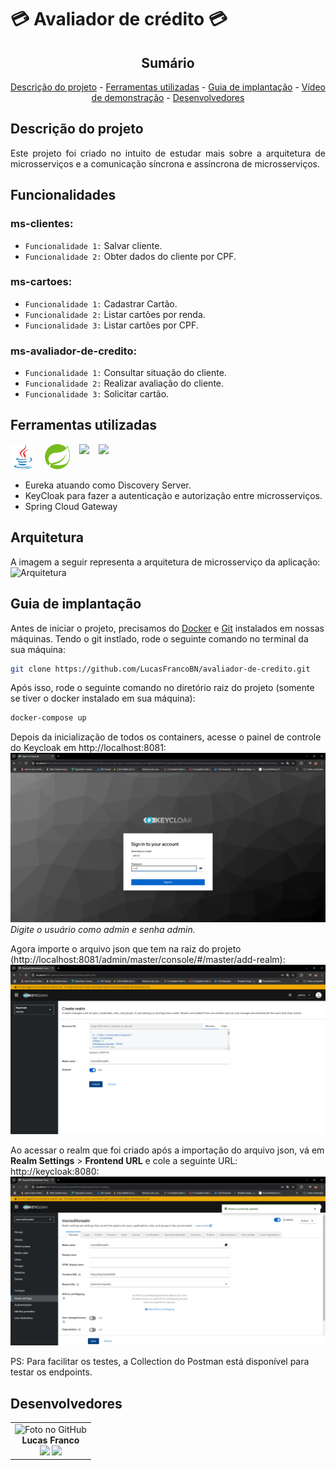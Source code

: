 # 💳 Avaliador de crédito 💳

<div align="center">
 <h2> Sumário</h2>
  <a href="#descrição-do-projeto">Descrição do projeto</a> -
  <a href="#ferramentas-utilizadas">Ferramentas utilizadas</a> - 
  <a href="#guia-de-implantação">Guia de implantação</a> -
  <a href="#arquitetura">Vídeo de demonstração</a> -
  <a href="#desenvolvedores">Desenvolvedores</a>
</div>

## Descrição do projeto

<p align="justify">
Este projeto foi criado no intuito de estudar mais sobre a arquitetura de microsserviços e a comunicação síncrona e assíncrona de microsserviços.
</p>

## Funcionalidades
### ms-clientes:
- `Funcionalidade 1:` Salvar cliente.
- `Funcionalidade 2:` Obter dados do cliente por CPF.

### ms-cartoes:
- `Funcionalidade 1:` Cadastrar Cartão.
- `Funcionalidade 2:` Listar cartões por renda.
- `Funcionalidade 3:` Listar cartões por CPF.

 ### ms-avaliador-de-credito:
- `Funcionalidade 1:` Consultar situação do cliente.
- `Funcionalidade 2:` Realizar avaliação do cliente.
- `Funcionalidade 3:` Solicitar cartão.

## Ferramentas utilizadas
<div style="display: flex; gap: 15px">
  <a href="https://www.java.com" target="_blank"> 
      <img src="https://raw.githubusercontent.com/devicons/devicon/master/icons/java/java-original.svg" alt="Java" width="40" height="40"/> 
  </a>
  
  <a href="https://spring.io/" target="_blank"> 
      <img src="https://raw.githubusercontent.com/devicons/devicon/master/icons/spring/spring-original.svg" alt="Spring" width="40" height="40"/> 
  </a>
  
  <a href="https://www.docker.com/" target="_blank">
      <img src="https://cdn.jsdelivr.net/gh/devicons/devicon@latest/icons/docker/docker-plain.svg" width="40"/>
  </a>

  <img src="https://cdn.jsdelivr.net/gh/devicons/devicon@latest/icons/rabbitmq/rabbitmq-original.svg" width="40" />
</div>

- Eureka atuando como Discovery Server.
- KeyCloak para fazer a autenticação e autorização entre microsserviços.
- Spring Cloud Gateway

## Arquitetura
A imagem a seguir representa a arquitetura de microsserviço da aplicação:
![Arquitetura](https://github.com/LucasFrancoBN/avaliador-de-credito/blob/master/img-readme/avaliador%20de%20cr%C3%A9dito.png)

## Guia de implantação
Antes de iniciar o projeto, precisamos do [Docker](https://www.docker.com/) e [Git](https://git-scm.com/) instalados em nossas máquinas.
Tendo o git instlado, rode o seguinte comando no terminal da sua máquina:
``` bash
git clone https://github.com/LucasFrancoBN/avaliador-de-credito.git
```
Após isso, rode o seguinte comando no diretório raiz do projeto (somente se tiver o docker instalado em sua máquina): 
``` bash
docker-compose up
```
Depois da inicialização de todos os containers, acesse o painel de controle do Keycloak em http://localhost:8081:
![login](img-readme/login-keycloak.png)
*Digite o usuário como admin e senha admin.*

Agora importe o arquivo json que tem na raiz do projeto (http://localhost:8081/admin/master/console/#/master/add-realm):
![adicionando realm](img-readme/adicionando-realm.png)

Ao acessar o realm que foi criado após a importação do arquivo json, vá em **Realm Settings** > **Frontend URL** e cole a seguinte URL: http://keycloak:8080:
![adicionando Frontend URL](img-readme/adicionando-frontend-url.png)

PS: Para facilitar os testes, a Collection do Postman está disponível para testar os endpoints.

## Desenvolvedores
<table align="center">
  <tr>
    <td align="center">
      <div>
        <img src="https://avatars.githubusercontent.com/LucasFrancoBN" width="120px;" alt="Foto no GitHub" class="profile"/><br>
          <b> Lucas Franco   </b><br>
            <a href="https://www.linkedin.com/in/lucas-franco-barbosa-navarro-a51937221/" alt="Linkedin"><img src="https://img.shields.io/badge/LinkedIn-0077B5?style=for-the-badge&logo=linkedin&logoColor=white" height="20"></a>
            <a href="https://github.com/LucasFrancoBN" alt="Github"><img src="https://img.shields.io/badge/GitHub-100000?style=for-the-badge&logo=github&logoColor=white" height="20"></a>
      </div>
    </td>
  </tr>
</table>
